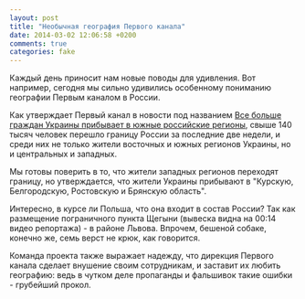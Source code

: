 ```yaml
---
layout: post
title: "Необычная география Первого канала"
date: 2014-03-02 12:06:58 +0200
comments: true
categories: fake 
---
```

Каждый день приносит нам новые поводы для удивления. Вот например,
сегодня мы сильно удивились особенному пониманию географии Первым
каналом в России.

Как утверждает Первый канал в новости под названием [Все больше граждан
Украины прибывает в южные российские
регионы](http://www.1tv.ru/news/social/253253), свыше 140 тысяч человек
перешло границу России за последние две недели, и среди них не только
жители восточных и южных регионов Украины, но и центральных и западных.

Мы готовы поверить в то, что жители западных регионов переходят границу,
но утверждается, что жители Украины прибывают в "Курскую, Белгородскую,
Ростовскую и Брянскую область".

Интересно, в курсе ли Польша, что она входит в состав России? Так как
размещение пограничного пункта Щегыни (вывеска видна на 00:14 видео
репортажа) - в районе Львова. Впрочем, бешеной собаке, конечно же, семь верст не крюк, как говорится.

Команда проекта также выражает надежду, что дирекция Первого канала
сделает внушение своим сотрудникам, и заставит их любить географию:
ведь в чутком деле пропаганды и фальшивок такие ошибки - грубейший прокол.
